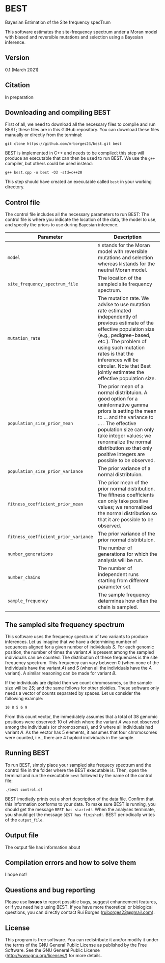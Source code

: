 # BEST

Bayesian Estimation of the Site frequency specTrum

This software estimates the site-frequency spectrum under a Moran model with biased and reversible mutations and selection using a Bayesian inference. 
 

## Version 

0.1 (March 2021)


## Citation

In preparation


## Downloading and compiling BEST

First of all, we need to download all the necessary files to compile and run BEST; these files are in this GitHub repository. You can download these files manually or directly from the terminal:


```
git clone https://github.com/mrborges23/best.git best
```

BEST is implemented in C++ and needs to be compiled; this step will produce an executable that can then be used to run BEST. We use the `g++` compiler, but others could be used instead:

```
g++ best.cpp -o best -O3 -std=c++20
```

This step should have created an executable called `best` in your working directory.


## Control file

The control file includes all the necessary parameters to run BEST:
The control file is where you indicate the location of the data, the model to use, and specify the priors to use during Bayesian inference.


| Parameter | Description |
|---|---|
| ```model``` | ```S``` stands for the Moran model with reversible mutations and selection whereas ```N``` stands for the neutral Moran model. |
| ```site_frequency_spectrum_file``` | The location of the sampled site frequency spectrum. |
|```mutation_rate```| The mutation rate. We advise to use mutation rate estimated independently of previous estimate of the effective population size (e.g., pedigree-based, etc.). The problem of using such mutation rates is that the inferences will be circular. Note that Best jointly estimates the effective population size. |
|```population_size_prior_mean```| The prior mean of a normal distribtuion. A good option for a uninformative gamma priors is setting the mean to ... and the variance to ... . The effective population size can only take integer values; we renormalize the normal distribution so that only positive integers are possible to be observed. |
|```population_size_prior_variance```| The prior variance of a normal distribtuion. |
|```fitness_coefficient_prior_mean```| The prior mean of the prior normal distribution. The fiftness coefficients can only take positive values; we renomalized the normal distribution so that it  are possible to be observed. |
|```fitness_coefficient_prior_variance``` | The prior variance of the prior normal distribtuion. |
|```number_generations```| The number of generations for which the analysis will be run.|
|```number_chains```| The number of independent runs  starting from different parameter set. |
|```sample_frequency```| The sample frequency determines how often the chain is sampled.|


## The sampled site frequency spectrum 
This software uses the frequency spectrum of two variants to produce inferences. Let us imagine that we have a determining number of sequences aligned for a given number of individuals *S*. For each genomic position, the number of times the variant *A* is present among the sampled individuals can be counted. The distribution of these frequencies is the site frequency spectrum. This frequency can vary between 0 (when none of the individuals have the variant *A*) and *S* (when all the individuals have the *A* variant). A similar reasoning can be made for variant *B*.

If the individuals are diploid then we count chromosomes, so the sample size will be *2S*; and the same follows for other ploidies. These software only needs a vector of counts separated by spaces. Let us consider the following example:
```
10 8 5 6 9
````
From this count vector, the  immediately assumes that a total of 38 genomic positions were observed: 10 of which where the variant *A* was not observed among the individuals (or chromosomes), and 9 where all individuals had variant *A*. As the vector has 5 elements, it assumes that four chromosomes were counted, i.e., there are 4 haploid individuals in the sample. 


## Running BEST

To run BEST, simply place your sampled site frequecy spectrum and the control file in the folder where the BEST executable is. Then, open the terminal and run the executable `best` followed by the name of the control file:

```
./best control.cf
```

BEST imediatly prints out a short description of the data file. Confirm that this information conforms to your data. To make sure BEST is running, you should get the message `BEST has started!`. When the analyses terminate, you should get the message `BEST has finished!`. BEST periodically writes of the `output_file`.


## Output file

The output file has information about 

## Compilation errors and how to solve them

I hope not!

## Questions and bug reporting

Please use **Issues** to report possible bugs, suggest enhancement features, or if you need help using BEST. If you have more theoretical or biological questions, you can directly contact Rui Borges (ruiborges23@gmail.com).


## License

This program is free software. You can redistribute it and/or modify it under the terms of the GNU General Public License as published by the Free Software. See the GNU General Public License (http://www.gnu.org/licenses/) for more details.
